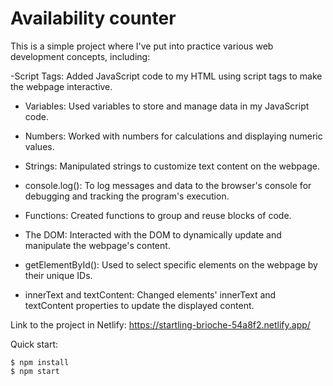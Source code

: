 # Availability counter

This is a simple project where I've put into practice various web development concepts, including:

  -Script Tags: Added JavaScript code to my HTML using script tags to make the webpage interactive.

  - Variables: Used variables to store and manage data in my JavaScript code.

  - Numbers: Worked with numbers for calculations and displaying numeric values.

  - Strings: Manipulated strings to customize text content on the webpage.

  - console.log(): To log messages and data to the browser's console for debugging and tracking the program's execution.

  - Functions: Created functions to group and reuse blocks of code.

  - The DOM: Interacted with the DOM to dynamically update and manipulate the webpage's content.

  - getElementById(): Used to select specific elements on the webpage by their unique IDs.

  - innerText and textContent: Changed elements' innerText and textContent properties to update the displayed content.

Link to the project in Netlify: https://startling-brioche-54a8f2.netlify.app/

Quick start:

```
$ npm install
$ npm start
````
